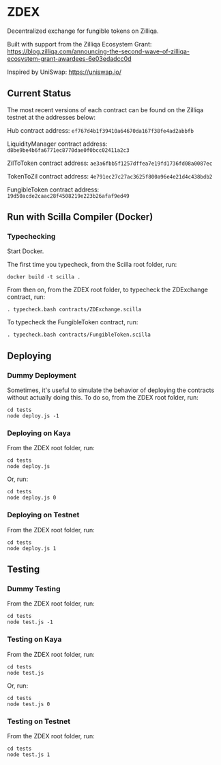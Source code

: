 # ZDEX
Decentralized exchange for fungible tokens on Zilliqa.

Built with support from the Zilliqa Ecosystem Grant: https://blog.zilliqa.com/announcing-the-second-wave-of-zilliqa-ecosystem-grant-awardees-6e03edadcc0d

Inspired by UniSwap: https://uniswap.io/

## Current Status

The most recent versions of each contract can be found on the Zilliqa testnet at the addresses below:

Hub contract address:
`ef767d4b1f39410a64670da167f38fe4ad2abbfb`

LiquidityManager contract address:
`d8be9be4b6fa6771ec8770dae0f0bcc02411a2c3`

ZilToToken contract address:
`ae3a6fbb5f1257dffea7e19fd1736fd08a0087ec`

TokenToZil contract address:
`4e791ec27c27ac3625f800a96e4e21d4c438bdb2`

FungibleToken contract address:
`19d50acde2caac28f4508219e223b26afaf9ed49`


## Run with Scilla Compiler (Docker)

### Typechecking

Start Docker.

The first time you typecheck, from the Scilla root folder, run:
```
docker build -t scilla .
```

From then on, from the ZDEX root folder, to typecheck the ZDExchange contract, run:
```
. typecheck.bash contracts/ZDExchange.scilla
```

To typecheck the FungibleToken contract, run:
```
. typecheck.bash contracts/FungibleToken.scilla
```

## Deploying

### Dummy Deployment

Sometimes, it's useful to simulate the behavior of deploying the contracts without actually doing this. To do so, from the ZDEX root folder, run:
```
cd tests
node deploy.js -1
```

### Deploying on Kaya

From the ZDEX root folder, run:
```
cd tests
node deploy.js
```

Or, run:
```
cd tests
node deploy.js 0
```

### Deploying on Testnet

From the ZDEX root folder, run:
```
cd tests
node deploy.js 1
```

## Testing

### Dummy Testing

From the ZDEX root folder, run:
```
cd tests
node test.js -1
```

### Testing on Kaya

From the ZDEX root folder, run:
```
cd tests
node test.js
```

Or, run:
```
cd tests
node test.js 0
```

### Testing on Testnet

From the ZDEX root folder, run:
```
cd tests
node test.js 1
```
